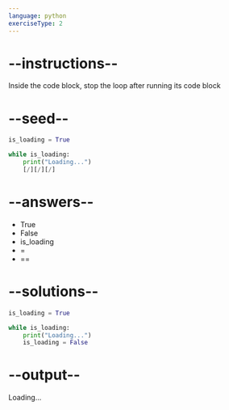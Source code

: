```yaml
---
language: python
exerciseType: 2
---
```


# --instructions--

Inside the code block, stop the loop after running its code block

# --seed--

```python
is_loading = True

while is_loading:
    print("Loading...")
    [/][/][/]
```

# --answers--

- True
- False
- is_loading
-  = 
-  == 

# --solutions--

```python
is_loading = True

while is_loading:
    print("Loading...")
    is_loading = False
```

# --output--

Loading...
